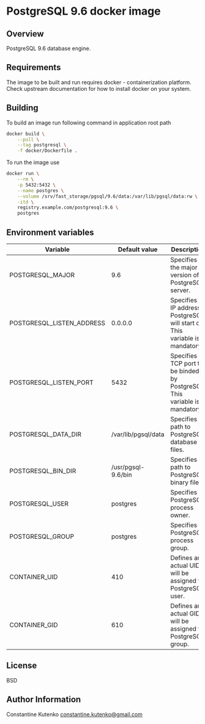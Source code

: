 # PostgreSQL 9.6 docker image

## Overview

PostgreSQL 9.6 database engine.

## Requirements

The image to be built and run requires docker - containerization platform. Check upstream documentation for how to install docker on your system.

## Building

To build an image run following command in application root path

```bash
docker build \
    --pull \
    --tag postgresql \
    -f docker/Dockerfile .
```

To run the image use

```bash
docker run \
    --rm \
    -p 5432:5432 \
    --name postgres \
    --volume /srv/fast_storage/pgsql/9.6/data:/var/lib/pgsql/data:rw \
    -itd \
    registry.example.com/postgresql:9.6 \
    postgres
```

## Environment variables

| Variable | Default value | Description |
| -------- | ------------- | ----------- |
| POSTGRESQL_MAJOR      | 9.6 | Specifies the major version of PostgreSQL server. |
| POSTGRESQL_LISTEN_ADDRESS    | 0.0.0.0 | Specifies an IP address PostgreSQL will start on. This variable is mandatory. |
| POSTGRESQL_LISTEN_PORT       | 5432 | Specifies a TCP port to be binded by PostgreSQL. This variable is mandatory. |
| POSTGRESQL_DATA_DIR   | /var/lib/pgsql/data | Specifies a path to PostgreSQL database files. |
| POSTGRESQL_BIN_DIR    | /usr/pgsql-9.6/bin | Specifies a path to PostgreSQL binary files. |
| POSTGRESQL_USER       | postgres | Specifies a PostgreSQL process owner. |
| POSTGRESQL_GROUP      | postgres | Specifies a PostgreSQL process group. |
| CONTAINER_UID       | 410 | Defines an actual UID will be assigned to PostgreSQL user. |
| CONTAINER_GID       | 610 | Defines an actual GID will be assigned to PostgreSQL group. |

## License

BSD

## Author Information

Constantine Kutenko <constantine.kutenko@gmail.com> 
